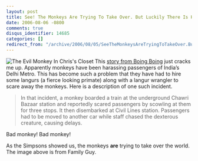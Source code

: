 ```yaml
---
layout: post
title: See! The Monkeys Are Trying To Take Over. But Luckily There Is Help.
date: 2006-08-06 -0800
comments: true
disqus_identifier: 14685
categories: []
redirect_from: "/archive/2006/08/05/SeeTheMonkeysAreTryingToTakeOver.ButLuckilyThereIsHelp.aspx/"
---
```


![The Evil Monkey In Chris's
Closet](https://haacked.com/images/evilmonkeyinchriscloset.jpg) This
[story from Boing
Boing](http://www.boingboing.net/2006/08/06/delhi_hires_monkey_t.htm "Delhi Hires Monkey Thugs")
just cracks me up. Apparently monkeys have been harassing passengers of
India’s Delhi Metro. This has become such a problem that they have had
to hire some langurs (a fierce looking primate) along with a langur
wrangler to scare away the monkeys. Here is a description of one such
incident.

> In that incident, a monkey boarded a train at the underground Chawri
> Bazaar station and reportedly scared passengers by scowling at them
> for three stops. It then disembarked at Civil Lines station.
> Passengers had to be moved to another car while staff chased the
> dexterous creature, causing delays.

Bad monkey! Bad monkey!

As the Simpsons showed us, the monkeys **are** trying to take over the
world. The image above is from Family Guy.

